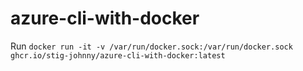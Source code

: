 # azure-cli-with-docker

Run `docker run -it -v /var/run/docker.sock:/var/run/docker.sock ghcr.io/stig-johnny/azure-cli-with-docker:latest`